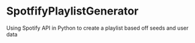 # SpotfifyPlaylistGenerator
Using Spotify API in Python to create a playlist based off seeds and user data
